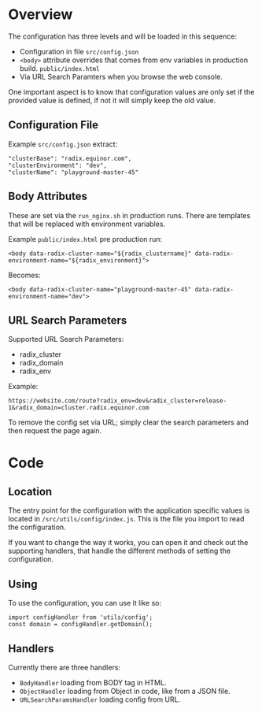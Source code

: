 # Overview

The configuration has three levels and will be loaded in this sequence:
- Configuration in file `src/config.json`
- `<body>` attribute overrides that comes from env variables in production
build. `public/index.html`
- Via URL Search Paramters when you browse the web console.

One important aspect is to know that configuration values are only set if the
provided value is defined, if not it will simply keep the old value.

## Configuration File

Example `src/config.json` extract:

    "clusterBase": "radix.equinor.com",
    "clusterEnvironment": "dev",
    "clusterName": "playground-master-45"

## Body Attributes
These are set via the `run_nginx.sh` in production runs. There are templates that
will be replaced with environment variables.

Example `public/index.html` pre production run:

    <body data-radix-cluster-name="${radix_clustername}" data-radix-environment-name="${radix_environment}">

Becomes:

    <body data-radix-cluster-name="playground-master-45" data-radix-environment-name="dev">

## URL Search Parameters
Supported URL Search Parameters:
- radix_cluster
- radix_domain
- radix_env

Example:

    https://website.com/route?radix_env=dev&radix_cluster=release-1&radix_domain=cluster.radix.equinor.com

To remove the config set via URL; simply clear the search parameters and then
request the page again.

# Code

## Location
The entry point for the configuration with the application specific values is
located in `/src/utils/config/index.js`. This is the file you import to read the
configuration.

If you want to change the way it works, you can open it and check out the
supporting handlers, that handle the different methods of setting the
configuration.

## Using
To use the configuration, you can use it like so:

    import configHandler from 'utils/config';
    const domain = configHandler.getDomain();

## Handlers
Currently there are three handlers:
- `BodyHandler` loading from BODY tag in HTML.
- `ObjectHandler` loading from Object in code, like from a JSON file.
- `URLSearchParamsHandler` loading config from URL.

